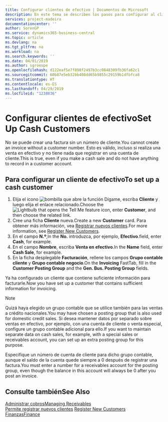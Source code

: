 ```yaml
---
title: Configurar clientes de efectivo | Documentos de Microsoft
description: En este tema se describen los pasos para configurar al cliente que paga en efectivo.
services: project-madeira
documentationcenter: ''
author: SorenGP
ms.service: dynamics365-business-central
ms.topic: article
ms.devlang: na
ms.tgt_pltfrm: na
ms.workload: na
ms.search.keywords: ''
ms.date: 04/01/2019
ms.author: sgroespe
ms.openlocfilehash: d122eaf5e7f898f2497b3cc0848309fb36fa62c1
ms.sourcegitcommit: 60b87e5eb32bb408dd65b9855c29159b1dfbfca8
ms.translationtype: HT
ms.contentlocale: es-ES
ms.lasthandoff: 04/29/2019
ms.locfileid: "1238836"
---
```

# <a name="set-up-cash-customers"></a><span data-ttu-id="6161a-103">Configurar clientes de efectivo</span><span class="sxs-lookup"><span data-stu-id="6161a-103">Set Up Cash Customers</span></span>
<span data-ttu-id="6161a-104">No se puede crear una factura sin un número de cliente.</span><span class="sxs-lookup"><span data-stu-id="6161a-104">You cannot create an invoice without a customer number.</span></span> <span data-ttu-id="6161a-105">Esto es válido, incluso si realiza una venta en efectivo y no tiene nada que registrar en una cuenta de cliente.</span><span class="sxs-lookup"><span data-stu-id="6161a-105">This is true, even if you make a cash sale and do not have anything to record in a customer account.</span></span>  

## <a name="to-set-up-a-cash-customer"></a><span data-ttu-id="6161a-106">Para configurar un cliente de efectivo</span><span class="sxs-lookup"><span data-stu-id="6161a-106">To set up a cash customer</span></span>  
1.  <span data-ttu-id="6161a-107">Elija el icono ![bombilla que abre la función Dígame](media/ui-search/search_small.png "Dígame que desea hacer"), escriba **Cliente** y luego elija el enlace relacionado.</span><span class="sxs-lookup"><span data-stu-id="6161a-107">Choose the ![Lightbulb that opens the Tell Me feature](media/ui-search/search_small.png "Tell me what you want to do") icon, enter **Customer**, and then choose the related link.</span></span>  
2.  <span data-ttu-id="6161a-108">Cree una ficha **Cliente** nueva.</span><span class="sxs-lookup"><span data-stu-id="6161a-108">Create a new **Customer** card.</span></span> <span data-ttu-id="6161a-109">Para obtener más información, vea [Registrar nuevos clientes](sales-how-register-new-customers.md).</span><span class="sxs-lookup"><span data-stu-id="6161a-109">For more information, see [Register New Customers](sales-how-register-new-customers.md).</span></span>
3.  <span data-ttu-id="6161a-110">En el campo **N.º**,</span><span class="sxs-lookup"><span data-stu-id="6161a-110">In the **No.**</span></span> <span data-ttu-id="6161a-111">introduzca, por ejemplo, **Efectivo**.</span><span class="sxs-lookup"><span data-stu-id="6161a-111">field, enter **Cash**, for example.</span></span>  
4.  <span data-ttu-id="6161a-112">En el campo **Nombre**, escriba **Venta en efectivo**.</span><span class="sxs-lookup"><span data-stu-id="6161a-112">In the **Name** field, enter **Cash Sale**, for example.</span></span>  
5.  <span data-ttu-id="6161a-113">En la ficha desplegable **Facturación**, rellene los campos **Grupo contable cliente** y **Grupo contable negocio**.</span><span class="sxs-lookup"><span data-stu-id="6161a-113">On the **Invoicing** FastTab, fill in the **Customer Posting Group** and the **Gen. Bus. Posting Group** fields.</span></span>  

 <span data-ttu-id="6161a-114">Ya ha configurado un cliente que contiene suficiente información para facturarle.</span><span class="sxs-lookup"><span data-stu-id="6161a-114">Now you have set up a customer that contains sufficient information for invoicing.</span></span>  

> [!NOTE]  
>  <span data-ttu-id="6161a-115">Quizá haya elegido un grupo contable que se utilice también para las ventas a crédito nacionales.</span><span class="sxs-lookup"><span data-stu-id="6161a-115">You may have chosen a posting group that is also used for domestic credit sales.</span></span> <span data-ttu-id="6161a-116">Si desea mantener datos por separado sobre ventas en efectivo, por ejemplo, con una cuenta de cliente o venta especial, configure un grupo contable adicional para ello.</span><span class="sxs-lookup"><span data-stu-id="6161a-116">If you want to maintain separate data on cash sales, for example, with a special sales or receivables account, you can set up an extra posting group for this purpose.</span></span>  
>   
>  <span data-ttu-id="6161a-117">Especifique un número de cuenta de cliente para dicho grupo contable, aunque el saldo de la cuenta quede siempre a 0 después de registrar una factura.</span><span class="sxs-lookup"><span data-stu-id="6161a-117">You must enter a number for a receivables account for the posting group, even though the balance in this account will always be 0 after you post an invoice.</span></span>  

## <a name="see-also"></a><span data-ttu-id="6161a-118">Consulte también</span><span class="sxs-lookup"><span data-stu-id="6161a-118">See Also</span></span>
[<span data-ttu-id="6161a-119">Administrar cobros</span><span class="sxs-lookup"><span data-stu-id="6161a-119">Managing Receivables</span></span>](receivables-manage-receivables.md)  
<span data-ttu-id="6161a-120">[Permite registrar nuevos clientes](sales-how-register-new-customers.md)  </span><span class="sxs-lookup"><span data-stu-id="6161a-120">[Register New Customers](sales-how-register-new-customers.md)  </span></span>  
[<span data-ttu-id="6161a-121">Finanzas</span><span class="sxs-lookup"><span data-stu-id="6161a-121">Finance</span></span>](finance.md)  

